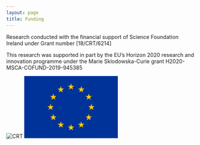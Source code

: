 ```yaml
---
layout: page
title: Funding
---
```


Research conducted with the financial support of Science Foundation Ireland under Grant number [18/CRT/6214]

This research was supported in part by the EU’s Horizon 2020 research and innovation programme under the Marie Sklodowska-Curie grant H2020-MSCA-COFUND-2019-945385

<div>
<img src="~/logos/crt.png" alt="CRT" width="250"> 
  <img src="logos/eu.png" alt="EU" width="250">
</div>
